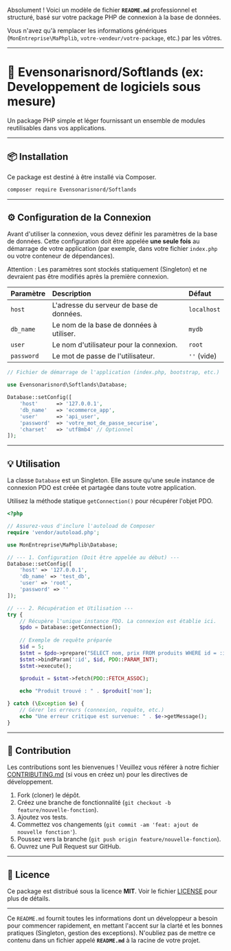 Absolument \! Voici un modèle de fichier **`README.md`** professionnel et structuré, basé sur votre package PHP de connexion à la base de données.

Vous n'avez qu'à remplacer les informations génériques (`MonEntreprise\MaPhplib`, `votre-vendeur/votre-package`, etc.) par les vôtres.

-----

# 🚀 Evensonarisnord/Softlands (ex: Developpement de logiciels sous mesure)

Un package PHP simple et léger fournissant un ensemble de modules reutilisables dans vos applications.

[](https://www.google.com/search?q=https://packagist.org/packages/Evensonarisnord/Softlands)
[](https://www.google.com/search?q=https://github.com/evensonarisnord93/evensonarisnord-softlands/)
[](https://www.google.com/search?q=LICENSE)

-----

## 📦 Installation

Ce package est destiné à être installé via Composer.

```bash
composer require Evensonarisnord/Softlands
```

-----

## ⚙️ Configuration de la Connexion

Avant d'utiliser la connexion, vous devez définir les paramètres de la base de données. Cette configuration doit être appelée **une seule fois** au démarrage de votre application (par exemple, dans votre fichier `index.php` ou votre conteneur de dépendances).

Attention : Les paramètres sont stockés statiquement (Singleton) et ne devraient pas être modifiés après la première connexion.

| Paramètre | Description | Défaut |
| :--- | :--- | :--- |
| `host` | L'adresse du serveur de base de données. | `localhost` |
| `db_name` | Le nom de la base de données à utiliser. | `mydb` |
| `user` | Le nom d'utilisateur pour la connexion. | `root` |
| `password` | Le mot de passe de l'utilisateur. | `''` (vide) |

```php
// Fichier de démarrage de l'application (index.php, bootstrap, etc.)

use Evensonarisnord\Softlands\Database;

Database::setConfig([
    'host'      => '127.0.0.1',
    'db_name'   => 'ecommerce_app',
    'user'      => 'api_user',
    'password'  => 'votre_mot_de_passe_securise',
    'charset'   => 'utf8mb4' // Optionnel
]);
```

-----

## 💡 Utilisation

La classe `Database` est un Singleton. Elle assure qu'une seule instance de connexion PDO est créée et partagée dans toute votre application.

Utilisez la méthode statique `getConnection()` pour récupérer l'objet PDO.

```php
<?php

// Assurez-vous d'inclure l'autoload de Composer
require 'vendor/autoload.php';

use MonEntreprise\MaPhplib\Database;

// --- 1. Configuration (Doit être appelée au début) ---
Database::setConfig([
    'host' => '127.0.0.1', 
    'db_name' => 'test_db', 
    'user' => 'root', 
    'password' => ''
]);

// --- 2. Récupération et Utilisation ---
try {
    // Récupère l'unique instance PDO. La connexion est établie ici.
    $pdo = Database::getConnection(); 
    
    // Exemple de requête préparée
    $id = 5;
    $stmt = $pdo->prepare("SELECT nom, prix FROM produits WHERE id = :id");
    $stmt->bindParam(':id', $id, PDO::PARAM_INT);
    $stmt->execute();
    
    $produit = $stmt->fetch(PDO::FETCH_ASSOC);

    echo "Produit trouvé : " . $produit['nom'];

} catch (\Exception $e) {
    // Gérer les erreurs (connexion, requête, etc.)
    echo "Une erreur critique est survenue: " . $e->getMessage();
}
```

-----

## 🤝 Contribution

Les contributions sont les bienvenues \! Veuillez vous référer à notre fichier [CONTRIBUTING.md](https://www.google.com/search?q=CONTRIBUTING.md) (si vous en créez un) pour les directives de développement.

1.  Fork (cloner) le dépôt.
2.  Créez une branche de fonctionnalité (`git checkout -b feature/nouvelle-fonction`).
3.  Ajoutez vos tests.
4.  Commettez vos changements (`git commit -am 'feat: ajout de nouvelle fonction'`).
5.  Poussez vers la branche (`git push origin feature/nouvelle-fonction`).
6.  Ouvrez une Pull Request sur GitHub.

-----

## 📜 Licence

Ce package est distribué sous la licence **MIT**. Voir le fichier [LICENSE](https://www.google.com/search?q=LICENSE) pour plus de détails.

-----

Ce `README.md` fournit toutes les informations dont un développeur a besoin pour commencer rapidement, en mettant l'accent sur la clarté et les bonnes pratiques (Singleton, gestion des exceptions). N'oubliez pas de mettre ce contenu dans un fichier appelé **`README.md`** à la racine de votre projet.